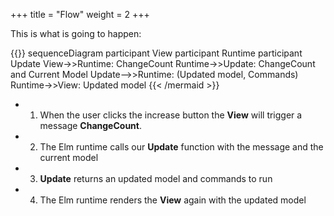 +++
title       = "Flow"
weight      = 2
+++

This is what is going to happen:

{{<mermaid>}}
sequenceDiagram
    participant View
    participant Runtime
    participant Update
    View->>Runtime: ChangeCount
    Runtime->>Update: ChangeCount and Current Model
    Update-->>Runtime: (Updated model, Commands)
    Runtime->>View: Updated model
{{< /mermaid >}}

- 1. When the user clicks the increase button the **View** will trigger a message **ChangeCount**.
- 2. The Elm runtime calls our **Update** function with the message and the current model
- 3. **Update** returns an updated model and commands to run
- 4. The Elm runtime renders the **View** again with the updated model